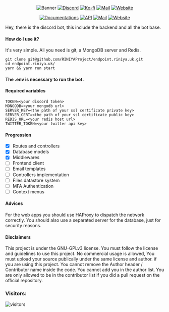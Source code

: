 <p align="center">
    <img src="https://cdn.discordapp.com/attachments/753743737901023242/1075359964517896192/github-header-image1.png" alt="Banner" />
    <a href="https://discord.gg/un87saPuCT"><img src="https://img.shields.io/badge/Discord-5764F4?&style=flat-square&logo=Discord&logoColor=white" alt="Discord" /></a>
    <a href="https://ko-fi.com/vakea"><img src="https://img.shields.io/badge/Buy_Me_A_Coffee-FF5E5B?&style=flat-square&logo=ko-fi&logoColor=white" alt="Ko-fi" /></a>
    <a href="mailto:farfy.dev@gmail.com"><img src="https://img.shields.io/badge/Email-181717.svg?style=flat-square&logo=GMail&logoColor=white" alt="Mail" /></a>
    <a href="https://www.riniya.uk"><img src="https://img.shields.io/badge/Website-181717?&style=flat-square&logo=Slashdot&logoColor=white" alt="Website" /></a>
</p>

<p align="center">
    <a href="https://docs.riniya.uk"><img src="https://img.shields.io/badge/Documentations-9766F5?&style=flat-square&logo=Json&logoColor=white" alt="Documentations" /></a>
    <a href="https://api.riniya.uk"><img src="https://img.shields.io/badge/API-9766F5?&style=flat-square&logo=smart&logoColor=white" alt="API" /></a>
    <a href="https://endpoint.riniya.uk"><img src="https://img.shields.io/badge/Endpoint-9766F5?&style=flat-square&logo=smart&logoColor=white" alt="Mail" /></a>
    <a href="https://status.riniya.uk"><img src="https://img.shields.io/badge/Status-9766F5?&style=flat-square&logo=skynet&logoColor=white" alt="Website" /></a>
</p>

Hey, there is the discord bot, this include the backend and all the bot base.
 
#### How do I use it?
It's very simple. All you need is git, a MongoDB server and Redis.

```
git clone git@github.com/RINIYAProject/endpoint.riniya.uk.git
cd endpoint.riniya.uk/
yarn && yarn run start
```

#### The .env is necessary to run the bot.
#### Required variables
```env
TOKEN=<your discord token>
MONGODB=<your mongodb url>
SERVER_KEY=<the path of your ssl certificate private key>
SERVER_CERT=<the path of your ssl certificate public key>
REDIS_URL=<your redis host url>
TWITTER_TOKEN=<your twitter api key>
```

#### Progression
- [X] Routes and controllers
- [X] Database models
- [X] Middlewares
- [ ] Frontend client
- [ ] Email templates
- [ ] Controllers implementation
- [ ] Files datastore system
- [ ] MFA Authentication
- [ ] Context menus

#### Advices
For the web apps you should use HAProxy to dispatch the network correctly.
You should also use a separated server for the database, just for security reasons.

#### Disclaimers
This project is under the GNU-GPLv3 license. You must follow the license and guidelines to use this project. 
No commercial usage is allowed, You must upload your source publically under the same license and author. if you are using this project. 
You cannot remove the Author header / Contributor name inside the code.
You cannot add you in the author list. You are only allowed to be in the contributor list if you did a pull request on the official repository.

### Visitors:
<img src="https://visitor-badge.laobi.icu/badge?page_id=RINIYAProject&left_color=black&right_color=black&left_text=Visitors" alt="visitors"/>
